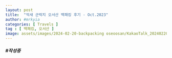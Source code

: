 ```yaml
---
layout: post
title:  "억새 군락지 오서산 백패킹 후기 - Oct.2023"
author: #mrkyia
categories: [ Travels ]
tag : [ 백패킹, 오서산 ]
image: assets/images/2024-02-20-backpacking oseoosan/KakaoTalk_20240220_230657464_06.webp
---
```

##### #작성중